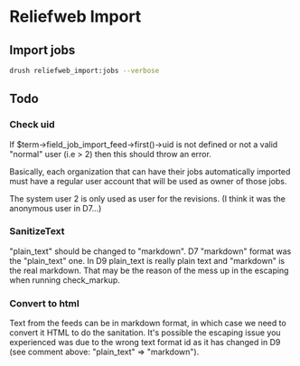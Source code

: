 # Reliefweb Import

## Import jobs

```bash
drush reliefweb_import:jobs --verbose
```

## Todo

### Check uid

If $term->field_job_import_feed->first()->uid is not defined or not a valid "normal" user (i.e > 2) then this should throw an error.

Basically, each organization that can have their jobs automatically imported must have a regular user account that will be used as owner of those jobs.

The system user 2 is only used as user for the revisions. (I think it was the anonymous user in D7...)

### SanitizeText

"plain_text" should be changed to "markdown". D7 "markdown" format was the "plain_text" one. In D9 plain_text is really plain text and "markdown" is the real markdown. That may be the reason of the mess up in the escaping when running check_markup.

### Convert to html

Text from the feeds can be in markdown format, in which case we need to convert it HTML to do the sanitation. It's possible the escaping issue you experienced was due to the wrong text format id as it has changed in D9 (see comment above: "plain_text" => "markdown").

